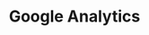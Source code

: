 ---
# This topic lives at
# https://digital.gov/topics/google-analytics

# Topic Title
title: "Google Analytics"

# description — keep it short and clear
# summary: ""

# Weight
weight: 1

# For more information on managing topics,
# see https://github.com/GSA/digitalgov.gov/wiki/topics
---